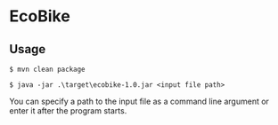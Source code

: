 # EcoBike

## Usage

`$ mvn clean package`

`$ java -jar .\target\ecobike-1.0.jar <input file path>`

You can specify a path to the input file as a command line argument or enter it after the program starts.
